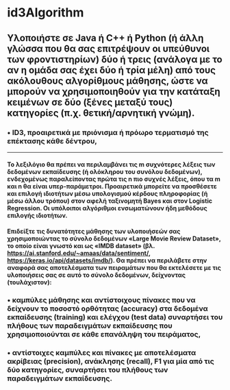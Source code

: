 # id3Algorithm

## Υλοποιήστε σε Java ή C++ ή Python (ή άλλη γλώσσα που θα σας επιτρέψουν οι υπεύθυνοι των φροντιστηρίων) δύο ή τρεις (ανάλογα με το αν η ομάδα σας έχει δύο ή τρία μέλη) από τους ακόλουθους αλγορίθμους μάθησης, ώστε να μπορούν να χρησιμοποιηθούν για την κατάταξη κειμένων σε δύο (ξένες μεταξύ τους) κατηγορίες (π.χ. θετική/αρνητική γνώμη).
### • ID3, προαιρετικά με πριόνισμα ή πρόωρο τερματισμό της επέκτασης κάθε δέντρου,
----
#### Το λεξιλόγιο θα πρέπει να περιλαμβάνει τις m συχνότερες λέξεις των δεδομένων εκπαίδευσης (ή ολόκληρου του συνόλου δεδομένων), ενδεχομένως παραλείποντας πρώτα τις n πιο συχνές λέξεις, όπου τα m και n θα είναι υπερ-παράμετροι. Προαιρετικά μπορείτε να προσθέσετε και επιλογή ιδιοτήτων μέσω υπολογισμού κέρδους πληροφορίας (ή μέσω άλλου τρόπου) στον αφελή ταξινομητή Bayes και στον Logistic Regression. Οι υπόλοιποι αλγόριθμοι ενσωματώνουν ήδη μεθόδους επιλογής ιδιοτήτων.

#### Επιδείξτε τις δυνατότητες μάθησης των υλοποιήσεών σας χρησιμοποιώντας το σύνολο δεδομένων «Large Movie Review Dataset», το οποίο είναι γνωστό και ως «IMDB dataset» (βλ. https://ai.stanford.edu/~amaas/data/sentiment/, https://keras.io/api/datasets/imdb/). Θα πρέπει να περιλάβετε στην αναφορά σας αποτελέσματα των πειραμάτων που θα εκτελέσετε με τις υλοποιήσεις σας σε αυτό το σύνολο δεδομένων, δείχνοντας (τουλάχιστον):

### • καμπύλες μάθησης και αντίστοιχους πίνακες που να δείχνουν το ποσοστό ορθότητας (accuracy) στα δεδομένα εκπαίδευσης (training) και ελέγχου (test data) συναρτήσει του πλήθους των παραδειγμάτων εκπαίδευσης που χρησιμοποιούνται σε κάθε επανάληψη του πειράματος,

### • αντίστοιχες καμπύλες και πίνακες με αποτελέσματα ακρίβειας (precision), ανάκλησης (recall), F1 για μία από τις δύο κατηγορίες, συναρτήσει του πλήθους των παραδειγμάτων εκπαίδευσης.